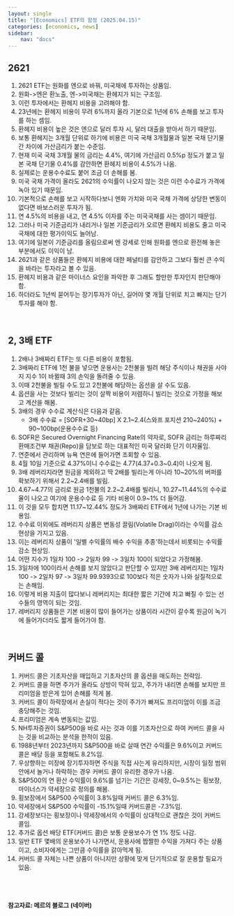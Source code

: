 ```yaml
---
layout: single
title: "[Economics] ETF의 함정 (2025.04.15)"
categories: [economics, news]
sidebar:
    nav: "docs"
---
```


## 2621
1. 2621 ETF는 원화를 엔으로 바꿔, 미국채에 투자하는 상품임.
1. 원화->엔은 환노출, 엔->미국채는 환헤지가 되는 구조임.
1. 이런 투자에서는 환헤지 비용을 고려해야 함.
1. 23년에는 환헤지 비용이 무려 6%까지 올라 기본으로 1년에 6% 손해를 보고 투자를 하는 셈임.
1. 환헤지 비용이 높은 것은 엔으로 달러 투자 시, 달러 대출을 받아서 하기 때문임.
1. 보통 환헤지는 3개월 단위로 하기에 비용은 미국 국채 3개월물과 일본 국채 단기물 간 차이에 가산금리가 붙는 수준임.
1. 현재 미국 국채 3개월 물의 금리는 4.4%, 여기에 가산금리 0.5%p 정도가 붙고 일본 국채 단기물 0.4%를 감안하면 환헤지 비용이 4.5%가 나옴.
1. 실제로는 운용수수료도 붙어 조금 더 손해를 봄.
1. 미국 국채 가격이 올라도 2621의 수익률이 나오지 않는 것은 이런 수수료가 가격에 녹아 있기 때문임.
1. 기본적으로 손해를 보고 시작하다보니 엔화 가치와 미국 국채 가격에 상당한 변동이 없다면 바보스러운 투자가 됨.
1. 연 4.5%의 비용을 내고, 연 4.5% 이자를 주는 미국국채를 사는 셈이기 때문임.
1. 그러나 미국 기준금리가 내리거나 일본 기준금리가 오르면 환헤지 비용도 줄고 미국국채에 대한 평가이익도 늘어남.
1. 여기에 일본이 기준금리를 올림으로써 엔 강세로 인해 원화를 엔으로 환전해 놓은 부분에서도 이익이 남.
1. 2621과 같은 상품들은 환헤지 비용에 대한 페널티를 감안하고 그보다 훨씬 큰 수익을 바라는 투자라고 볼 수 있음.
1. 환헤지 비용과 같은 마이너스 요인을 파악한 후 그래도 할만한 투자인지 판단해야 함.
1. 하더라도 1년씩 묻어두는 장기투자가 아닌, 길어야 몇 개월 단위로 치고 빠지는 단기 투자를 해야 함.

<br/>

## 2, 3배 ETF
1. 2배나 3배짜리 ETF는 또 다른 비용이 포함됨.
1. 3배짜리 ETF에 1천 불을 넣으면 운용사는 2천불을 빌려 해당 주식이나 채권을 사야지 지수 1이 바뀔때 3의 손익을 돌려줄 수 있음.
1. 이때 2천불을 빌릴 수도 있고 2천불에 해당하는 옵션을 살 수도 있음.
1. 옵션을 사는 것보다 빌리는 것이 살짝 비용이 저렴하니 빌리는 것으로 가정을 해보고 계산을 해봄.
1. 3배의 경우 수수료 계산식은 다음과 같음.
    - 3배 수수료 = [SOFR+30~40bp] X 2.1~2.4(스와프 포지션 210~240%) + 90~100bp(운용수수료 등)
1. SOFR은 Secured Overnight Financing Rate의 약자로, SOFR 금리는 하루짜리 환매조건부 채권(Repo)을 담보로 하는 대표적인 미국 달러화 단기 이자율임.
1. 연준에서 관리하며 뉴욕 연은에 들어가면 조회할 수 있음.
1. 4월 10일 기준으로 4.37%이니 수수료는 4.77(4.37+0.3~0.4)이 나오게 됨.
1. 3배 레버리지라면 원금을 제외하고 딱 2배를 빌리는게 아니라 10~20%의 버퍼를 확보하기 위해서 2.2~2.4배를 빌림.
1. 4.67~4.77의 금리로 원금 1천불의 2.2~2.4배를 빌리니, 10.27~11.44%의 수수료율이 나오고 여기에 운용수수료 등 기타 비용이 0.9~1% 더 들어감.
1. 이 것을 모두 합치면 11.17~12.44% 정도가 3배짜리 ETF에서 1년에 나가는 기본 비용임.
1. 수수료 이외에도 레버리지 상품은 변동성 끌림(Volatile Drag)이라는 수익률 감소 현상을 가지고 있음.
1. 이는 레버리지 상품이 '일별 수익률의 배수 수익을 추종'하는데서 비롯되는 수익률 감소 현상임.
1. 어떤 지수가 1일차 100 -> 2일차 99 -> 3일차 100이 되었다고 가정해봄.
1. 3일차에 100이라서 손해를 보지 않았다고 판단할 수 있지만 3배 레버리지는 1일차 100 -> 2일차 97 -> 3일차 99.9393으로 100보다 적은 숫자가 나와 실질적으로는 손해임.
1. 이렇게 비용 지출이 많다보니 레버리지는 최대한 짧은 기간에 치고 빠질 수 있는 선수들의 영역이 되는 것임.
1. 레버리지 상품들은 기본 비용이 많이 들어가는 상품이라 시간이 갈수록 원금이 녹기에 들어가더라도 짧게 들어가야 함.

<br/>

## 커버드 콜
1. 커버드 콜은 기초자산을 매입하고 기초자산의 콜 옵션을 매도하는 전략임.
1. 커버드 콜을 하면 주가가 올라도 상방이 막혀 있고, 주가가 내리면 손해를 보지만 프리미엄을 받은게 있어 손해를 적게 봄.
1. 커버드 콜이 하락장에서 손실이 적다는 것이 주가가 빠져도 프리미엄이 이를 조금 충당해주는 것임.
1. 프리미엄은 계속 변동되는 값임.
1. NH투자증권이 S&P500을 바로 사는 것과 이를 기초자산으로 하여 커버드 콜을 사는 것을 비교하는 분석을 한적이 있음.
1. 1988년부터 2023년까지 S&P500을 바로 살때 연간 수익률은 9.6%이고 커버드콜은 배당 등을 포함해도 8.2%임.
1. 우상향하는 미장에 장기투자하면 주식을 직접 사는게 유리하지만, 시장이 일정 범위 안에서 놀거나 하락하는 경우 커버드 콜이 유리한 경우가 나옴.
1. S&P500의 연 환산 수익률이 9.6%를 넘기는 기간은 강세장, 0~9.5%는 횡보장, 마이너스가 약세장으로 정의를 해봄.
1. 횡보장에서 S&P500 수익률이 3.8%일때 커버드 콜은 6.3%임.
1. 약세장에서 S&P500 수익률이 -15.1%일때 커버드콜은 -7.3%임.
1. 강세장보다는 횡보장이나 약세장에서의 수익률이 상대적으로 괜찮은 것이 커버드 콜임.
1. 추가로 옵션 배당 ETF(커버드 콜)은 보통 운용보수가 연 1% 정도 나감.
1. 일반 ETF 몇배의 운용보수가 나가면서, 운용사에 짭짤한 수익을 가져다 주는 상품이고, 소비자에게는 그만큼 수익률을 갉아먹게 됨.
1. 커버드 콜 자체는 나쁜 상품이 아니지만 상황에 맞게 단기적으로 잘 운용할 필요가 있음.



<br/>
<br/>

#### 참고자료: 메르의 블로그 (네이버) 